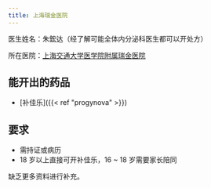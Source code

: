 ```yaml
---
title: 上海瑞金医院
---
```


医生姓名：朱鋐达（经了解可能全体内分泌科医生都可以开处方）

所在医院：[上海交通大学医学院附属瑞金医院](http://www.rjh.com.cn/)

## 能开出的药品

- [补佳乐]({{< ref "progynova" >}})

## 要求

- 需持证或病历
- 18 岁以上直接可开补佳乐，16 ~ 18 岁需要家长陪同

缺乏更多资料进行补充。
